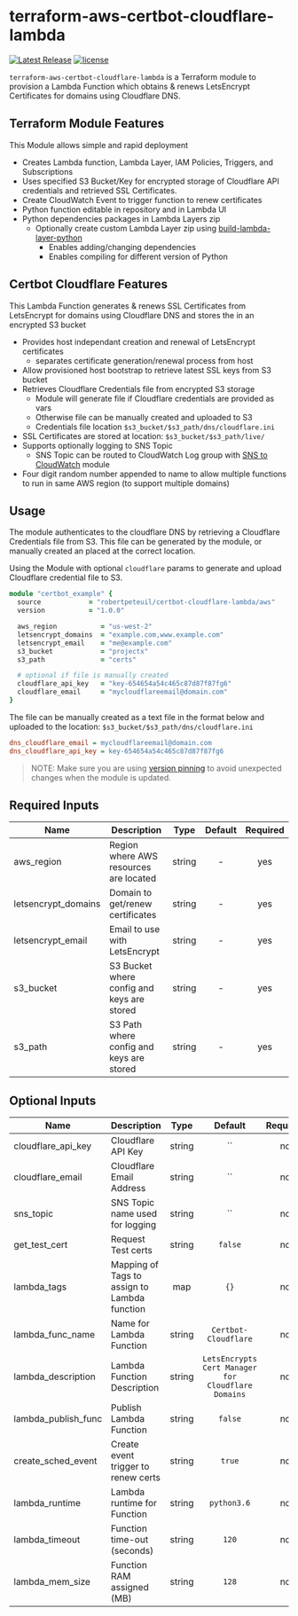 # terraform-aws-certbot-cloudflare-lambda

[![Latest Release](https://img.shields.io/github/release/robertpeteuil/terraform-aws-certbot-cloudflare-lambda.svg)](https://github.com/robertpeteuil/terraform-aws-certbot-cloudflare-lambda) [![license](https://img.shields.io/github/license/robertpeteuil/terraform-aws-certbot-cloudflare-lambda.svg?colorB=2067b8)](https://github.com/robertpeteuil/terraform-aws-certbot-cloudflare-lambda)

`terraform-aws-certbot-cloudflare-lambda` is a Terraform module to provision a Lambda Function which obtains & renews LetsEncrypt Certificates for domains using Cloudflare DNS.

## Terraform Module Features

This Module allows simple and rapid deployment

- Creates Lambda function, Lambda Layer, IAM Policies, Triggers, and Subscriptions
- Uses specified S3 Bucket/Key for encrypted storage of Cloudflare API credentials and retrieved SSL Certificates.
- Create CloudWatch Event to trigger function to renew certificates
- Python function editable in repository and in Lambda UI
- Python dependencies packages in Lambda Layers zip
  - Optionally create custom Lambda Layer zip using [build-lambda-layer-python](https://github.com/robertpeteuil/build-lambda-layer-python)
    - Enables adding/changing dependencies
    - Enables compiling for different version of Python

## Certbot Cloudflare Features

This Lambda Function generates & renews SSL Certificates from LetsEncrypt for domains using Cloudflare DNS and stores the in an encrypted S3 bucket

- Provides host independant creation and renewal of LetsEncrypt certificates
  - separates certificate generation/renewal process from host
- Allow provisioned host bootstrap to retrieve latest SSL keys from S3 bucket
- Retrieves Cloudflare Credentials file from encrypted S3 storage
  - Module will generate file if Cloudflare credentials are provided as vars
  - Otherwise file can be manually created and uploaded to S3
  - Credentials file location `$s3_bucket/$s3_path/dns/cloudflare.ini`
- SSL Certificates are stored at location: `$s3_bucket/$s3_path/live/`
- Supports optionally logging to SNS Topic
  - SNS Topic can be routed to CloudWatch Log group with [SNS to CloudWatch](https://github.com/robertpeteuil/terraform-aws-sns-to-cloudwatch-logs-lambda) module
- Four digit random number appended to name to allow multiple functions to run in same AWS region (to support multiple domains)

## Usage

The module authenticates to the cloudflare DNS by retrieving a Cloudflare Credentials file from S3.  This file can be generated by the module, or manually created an placed at the correct location.

Using the Module with optional `cloudflare` params to generate and upload Cloudflare credential file to S3.

``` ruby
module "certbot_example" {
  source            = "robertpeteuil/certbot-cloudflare-lambda/aws"
  version           = "1.0.0"

  aws_region           = "us-west-2"
  letsencrypt_domains  = "example.com,www.example.com"
  letsencrypt_email    = "me@example.com"
  s3_bucket            = "projectx"
  s3_path              = "certs"

  # optional if file is manually created
  cloudflare_api_key   = "key-654654a54c465c87d87f87fg6"
  cloudflare_email     = "mycloudflareemail@domain.com"
}
```

The file can be manually created as a text file in the format below and uploaded to the location: `$s3_bucket/$s3_path/dns/cloudflare.ini`

``` ini
dns_cloudflare_email = mycloudflareemail@domain.com
dns_cloudflare_api_key = key-654654a54c465c87d87f87fg6
```

> NOTE: Make sure you are using [version pinning](https://www.terraform.io/docs/modules/usage.html#module-versions) to avoid unexpected changes when the module is updated.

## Required Inputs

| Name | Description | Type | Default | Required |
|------|-------------|:----:|:-----:|:-----:|
| aws_region | Region where AWS resources are located | string | - | yes |
| letsencrypt_domains | Domain to get/renew certificates | string | - | yes |
| letsencrypt_email | Email to use with LetsEncrypt  | string | - | yes |
| s3_bucket | S3 Bucket where config and keys are stored | string | - | yes |
| s3_path | S3 Path where config and keys are stored | string | - | yes |

## Optional Inputs

| Name | Description | Type | Default | Required |
|------|-------------|:----:|:-----:|:-----:|
| cloudflare_api_key | Cloudflare API Key | string | `` | no |
| cloudflare_email | Cloudflare Email Address | string | `` | no |
| sns_topic | SNS Topic name used for logging | string | `` | no |
| get_test_cert | Request Test certs | string | `false` | no |
| lambda_tags | Mapping of Tags to assign to Lambda function | map | `{}` | no |
| lambda_func_name | Name for Lambda Function | string | `Certbot-Cloudflare` | no |
| lambda_description | Lambda Function Description | string | `LetsEncrypts Cert Manager for Cloudflare Domains` | no |
| lambda_publish_func | Publish Lambda Function | string | `false` | no |
| create_sched_event | Create event trigger to renew certs | string | `true` | no |
| lambda_runtime | Lambda runtime for Function | string | `python3.6` | no |
| lambda_timeout | Function time-out (seconds) | string | `120` | no |
| lambda_mem_size | Function RAM assigned (MB) | string | `128` | no |
